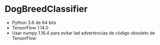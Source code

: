 # DogBreedClassifier

- Python 3.6 de 64 bits
- TensorFlow 1.14.0
- Usar numpy 1.16.4 para evitar lad advertencias de código obsoleto de TensorFlow
